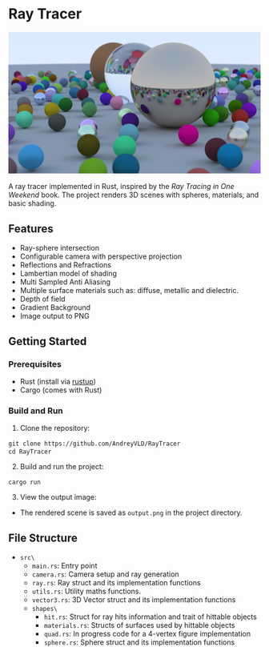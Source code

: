 # Ray Tracer

![output.png](outputs/output.png)

A ray tracer implemented in Rust, inspired by the *Ray Tracing in One Weekend* book.
The project renders 3D scenes with spheres, materials, and basic shading.

## Features

- Ray-sphere intersection
- Configurable camera with perspective projection
- Reflections and Refractions
- Lambertian model of shading
- Multi Sampled Anti Aliasing
- Multiple surface materials such as: diffuse, metallic and dielectric.
- Depth of field
- Gradient Background
- Image output to PNG

## Getting Started

### Prerequisites

- Rust (install via [rustup](https://rustup.rs/))
- Cargo (comes with Rust)

### Build and Run

1. Clone the repository:

```shell
git clone https://github.com/AndreyVLD/RayTracer
cd RayTracer
```

2. Build and run the project:

```shell
cargo run
```

3. View the output image:

- The rendered scene is saved as `output.png` in the project directory.

## File Structure

- `src\`
    - `main.rs`: Entry point
    - `camera.rs`: Camera setup and ray generation
    - `ray.rs`: Ray struct and its implementation functions
    - `utils.rs`: Utility maths functions.
    - `vector3.rs`: 3D Vector struct and its implementation functions
    - `shapes\`
        - `hit.rs`: Struct for ray hits information and trait of hittable objects
        - `materials.rs`: Structs of surfaces used by hittable objects
        - `quad.rs`: In progress code for a 4-vertex figure implementation
        - `sphere.rs`: Sphere struct and its implementation functions
